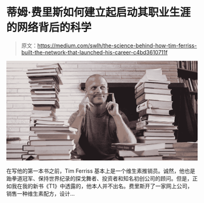 # 蒂姆·费里斯如何建立起启动其职业生涯的网络背后的科学

> 原文：<https://medium.com/swlh/the-science-behind-how-tim-ferriss-built-the-network-that-launched-his-career-c4bd3610711f>

![](img/602d9810d4234d847eabe611d5ee169c.png)

在写他的第一本书之前，Tim Ferriss 基本上是一个维生素推销员。诚然，他也是跆拳道冠军、保持世界纪录的探戈舞者、投资者和知名初创公司的顾问。但是，正如我在我的新书《T1》中透露的，他本人并不出名。费里斯开了一家网上公司，销售一种维生素配方，设计…